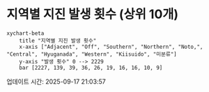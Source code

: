 # 지역별 지진 발생 횟수 (상위 10개)

```mermaid
xychart-beta
    title "지역별 지진 발생 횟수"
    x-axis ["Adjacent", "Off", "Southern", "Northern", "Noto,", "Central", "Hyuganada", "Western", "Kiisuido", "미분류"]
    y-axis "발생 횟수" 0 --> 2229
    bar [2227, 139, 39, 36, 26, 19, 16, 16, 10, 9]
```

업데이트 시간: 2025-09-17 21:03:57
